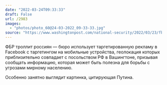 ```yaml
---
date: "2022-03-24T09:33:33"
draft: False
url: /2983
images:
  - "photos/photo_60@24-03-2022_09-33-33.jpg"
source: "https://www.washingtonpost.com/national-security/2022/03/23/fbi-russia-spy-recruiting-ukraine/"
---
```


ФБР троллит россиян — бюро использует таргетированную рекламу в Facebook с таргетингом на мобильные устройства, геолокация которых приблизительно совпадает с посольством РФ в Вашингтоне, призывая сообщать информацию, которая может быть полезна для борьбы с угрозами мирному населению.

Особенно занятно выглядит картинка, цитирующая Путина.
